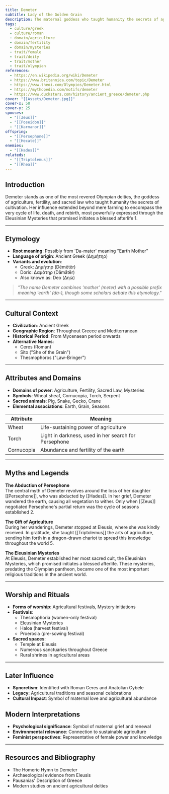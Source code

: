 ```yaml
---
title: Demeter
subtitle: Lady of the Golden Grain
description: The maternal goddess who taught humanity the secrets of agriculture and whose grief gave birth to the seasons
tags:
  - culture/greek
  - culture/roman
  - domain/agriculture
  - domain/fertility
  - domain/mysteries
  - trait/female
  - trait/deity
  - trait/mother
  - trait/olympian
references:
  - https://en.wikipedia.org/wiki/Demeter
  - https://www.britannica.com/topic/Demeter
  - https://www.theoi.com/Olympios/Demeter.html
  - https://mythopedia.com/motifs/demeter
  - https://www.ducksters.com/history/ancient_greece/demeter.php
cover: "[[Assets/Demeter.jpg]]"
cover-x: 50
cover-y: 25
spouses:
  - "[[Zeus]]"
  - "[[Poseidon]]"
  - "[[Karmanor]]"
offspring:
  - "[[Persephone]]"
  - "[[Hecate]]"
enemies:
  - "[[Hades]]"
relateds:
  - "[[Triptolemus]]"
  - "[[Rhea]]"
---
```

## Introduction
Demeter stands as one of the most revered Olympian deities, the goddess of agriculture, fertility, and sacred law who taught humanity the secrets of cultivation. Her influence extended beyond mere farming to encompass the very cycle of life, death, and rebirth, most powerfully expressed through the Eleusinian Mysteries that promised initiates a blessed afterlife <mcreference link="https://en.wikipedia.org/wiki/Demeter" index="1">1</mcreference>.

---

## Etymology

- **Root meaning**: Possibly from 'Da-mater' meaning "Earth Mother"
- **Language of origin**: Ancient Greek (Δημήτηρ)
- **Variants and evolution**:
  - Greek: Δημήτηρ (Dēmētēr)
  - Doric: Δαμάτηρ (Dāmātēr)
  - Also known as: Deo (Δηώ)
  
> _"The name Demeter combines 'mother' (meter) with a possible prefix meaning 'earth' (da-), though some scholars debate this etymology."_

---

## Cultural Context

- **Civilization**: Ancient Greek
- **Geographic Region**: Throughout Greece and Mediterranean
- **Historical Period**: From Mycenaean period onwards
- **Alternative Names**:
  - Ceres (Roman)
  - Sito ("She of the Grain")
  - Thesmophoros ("Law-Bringer")

---

## Attributes and Domains

- **Domains of power**: Agriculture, Fertility, Sacred Law, Mysteries
- **Symbols**: Wheat sheaf, Cornucopia, Torch, Serpent
- **Sacred animals**: Pig, Snake, Gecko, Crane
- **Elemental associations**: Earth, Grain, Seasons

| Attribute | Meaning |
|-----------|----------|
| Wheat | Life-sustaining power of agriculture |
| Torch | Light in darkness, used in her search for Persephone |
| Cornucopia | Abundance and fertility of the earth |

---

## Myths and Legends

**The Abduction of Persephone**  
The central myth of Demeter revolves around the loss of her daughter [[Persephone]], who was abducted by [[Hades]]. In her grief, Demeter wandered the earth, causing all vegetation to wither. Only when [[Zeus]] negotiated Persephone's partial return was the cycle of seasons established <mcreference link="https://www.britannica.com/topic/Demeter" index="2">2</mcreference>.

**The Gift of Agriculture**  
During her wanderings, Demeter stopped at Eleusis, where she was kindly received. In gratitude, she taught [[Triptolemus]] the arts of agriculture, sending him forth in a dragon-drawn chariot to spread this knowledge throughout the world <mcreference link="https://www.ducksters.com/history/ancient_greece/demeter.php" index="5">5</mcreference>.

**The Eleusinian Mysteries**  
At Eleusis, Demeter established her most sacred cult, the Eleusinian Mysteries, which promised initiates a blessed afterlife. These mysteries, predating the Olympian pantheon, became one of the most important religious traditions in the ancient world.

---

## Worship and Rituals

- **Forms of worship**: Agricultural festivals, Mystery initiations
- **Festivals**: 
  - Thesmophoria (women-only festival)
  - Eleusinian Mysteries
  - Haloa (harvest festival)
  - Proerosia (pre-sowing festival)
- **Sacred spaces**: 
  - Temple at Eleusis
  - Numerous sanctuaries throughout Greece
  - Rural shrines in agricultural areas

---

## Later Influence

- **Syncretism**: Identified with Roman Ceres and Anatolian Cybele
- **Legacy**: Agricultural traditions and seasonal celebrations
- **Cultural Impact**: Symbol of maternal love and agricultural abundance

## Modern Interpretations

- **Psychological significance**: Symbol of maternal grief and renewal
- **Environmental relevance**: Connection to sustainable agriculture
- **Feminist perspectives**: Representative of female power and knowledge

---

## Resources and Bibliography

- The Homeric Hymn to Demeter
- Archaeological evidence from Eleusis
- Pausanias' Description of Greece
- Modern studies on ancient agricultural deities